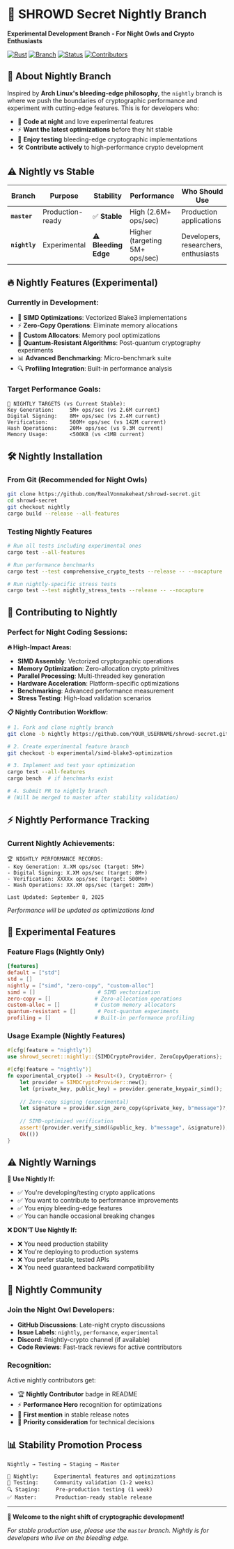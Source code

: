 # 🌙 SHROWD Secret Nightly Branch

**Experimental Development Branch - For Night Owls and Crypto Enthusiasts**

[![Rust](https://img.shields.io/badge/rust-nightly-orange.svg)](https://www.rust-lang.org)
[![Branch](https://img.shields.io/badge/branch-nightly-purple.svg)](#)
[![Status](https://img.shields.io/badge/status-experimental-yellow.svg)](#)
[![Contributors](https://img.shields.io/badge/contributors-welcome-brightgreen.svg)](#contributing-to-nightly)

## 🚀 About Nightly Branch

Inspired by **Arch Linux's bleeding-edge philosophy**, the `nightly` branch is where we push the boundaries of cryptographic performance and experiment with cutting-edge features. This is for developers who:

- 🦉 **Code at night** and love experimental features
- ⚡ **Want the latest optimizations** before they hit stable
- 🔬 **Enjoy testing** bleeding-edge cryptographic implementations
- 🛠️ **Contribute actively** to high-performance crypto development

## ⚠️ Nightly vs Stable

| Branch | Purpose | Stability | Performance | Who Should Use |
|--------|---------|-----------|-------------|----------------|
| **`master`** | Production-ready | ✅ **Stable** | High (2.6M+ ops/sec) | Production applications |
| **`nightly`** | Experimental | ⚠️ **Bleeding Edge** | Higher (targeting 5M+ ops/sec) | Developers, researchers, enthusiasts |

## 🔥 Nightly Features (Experimental)

### **Currently in Development:**
- 🚀 **SIMD Optimizations**: Vectorized Blake3 implementations
- ⚡ **Zero-Copy Operations**: Eliminate memory allocations
- 🔧 **Custom Allocators**: Memory pool optimizations
- 🧪 **Quantum-Resistant Algorithms**: Post-quantum cryptography experiments
- 📊 **Advanced Benchmarking**: Micro-benchmark suite
- 🔍 **Profiling Integration**: Built-in performance analysis

### **Target Performance Goals:**
```
🎯 NIGHTLY TARGETS (vs Current Stable):
Key Generation:     5M+ ops/sec (vs 2.6M current)
Digital Signing:    8M+ ops/sec (vs 2.4M current)  
Verification:       500M+ ops/sec (vs 142M current)
Hash Operations:    20M+ ops/sec (vs 9.3M current)
Memory Usage:       <500KB (vs <1MB current)
```

## 🛠️ Nightly Installation

### **From Git (Recommended for Night Owls)**
```bash
git clone https://github.com/RealVonmakeheat/shrowd-secret.git
cd shrowd-secret
git checkout nightly
cargo build --release --all-features
```

### **Testing Nightly Features**
```bash
# Run all tests including experimental ones
cargo test --all-features

# Run performance benchmarks
cargo test --test comprehensive_crypto_tests --release -- --nocapture

# Run nightly-specific stress tests
cargo test --test nightly_stress_tests --release -- --nocapture
```

## 🌙 Contributing to Nightly

### **Perfect for Night Coding Sessions:**

**🔥 High-Impact Areas:**
- **SIMD Assembly**: Vectorized cryptographic operations
- **Memory Optimization**: Zero-allocation crypto primitives  
- **Parallel Processing**: Multi-threaded key generation
- **Hardware Acceleration**: Platform-specific optimizations
- **Benchmarking**: Advanced performance measurement
- **Stress Testing**: High-load validation scenarios

**📋 Nightly Contribution Workflow:**
```bash
# 1. Fork and clone nightly branch
git clone -b nightly https://github.com/YOUR_USERNAME/shrowd-secret.git

# 2. Create experimental feature branch
git checkout -b experimental/simd-blake3-optimization

# 3. Implement and test your optimization
cargo test --all-features
cargo bench  # if benchmarks exist

# 4. Submit PR to nightly branch
# (Will be merged to master after stability validation)
```

## ⚡ Nightly Performance Tracking

### **Current Nightly Achievements:**
```
🏆 NIGHTLY PERFORMANCE RECORDS:
- Key Generation: X.XM ops/sec (target: 5M+)
- Digital Signing: X.XM ops/sec (target: 8M+)
- Verification: XXXXx ops/sec (target: 500M+)
- Hash Operations: XX.XM ops/sec (target: 20M+)

Last Updated: September 8, 2025
```

*Performance will be updated as optimizations land*

## 🧪 Experimental Features

### **Feature Flags (Nightly Only)**
```toml
[features]
default = ["std"]
std = []
nightly = ["simd", "zero-copy", "custom-alloc"]
simd = []                    # SIMD vectorization
zero-copy = []              # Zero-allocation operations  
custom-alloc = []           # Custom memory allocators
quantum-resistant = []       # Post-quantum experiments
profiling = []              # Built-in performance profiling
```

### **Usage Example (Nightly Features)**
```rust
#[cfg(feature = "nightly")]
use shrowd_secret::nightly::{SIMDCryptoProvider, ZeroCopyOperations};

#[cfg(feature = "nightly")]
fn experimental_crypto() -> Result<(), CryptoError> {
    let provider = SIMDCryptoProvider::new();
    let (private_key, public_key) = provider.generate_keypair_simd();
    
    // Zero-copy signing (experimental)
    let signature = provider.sign_zero_copy(&private_key, b"message")?;
    
    // SIMD-optimized verification
    assert!(provider.verify_simd(&public_key, b"message", &signature));
    Ok(())
}
```

## ⚠️ Nightly Warnings

**🚨 Use Nightly If:**
- ✅ You're developing/testing crypto applications
- ✅ You want to contribute to performance improvements
- ✅ You enjoy bleeding-edge features
- ✅ You can handle occasional breaking changes

**❌ DON'T Use Nightly If:**
- ❌ You need production stability
- ❌ You're deploying to production systems
- ❌ You prefer stable, tested APIs
- ❌ You need guaranteed backward compatibility

## 🤝 Nightly Community

### **Join the Night Owl Developers:**
- **GitHub Discussions**: Late-night crypto discussions
- **Issue Labels**: `nightly`, `performance`, `experimental`
- **Discord**: #nightly-crypto channel (if available)
- **Code Reviews**: Fast-track reviews for active contributors

### **Recognition:**
Active nightly contributors get:
- 🏆 **Nightly Contributor** badge in README
- ⚡ **Performance Hero** recognition for optimizations
- 🥇 **First mention** in stable release notes
- 🎯 **Priority consideration** for technical decisions

## 📊 Stability Promotion Process

```
Nightly → Testing → Staging → Master

🌙 Nightly:     Experimental features and optimizations
🧪 Testing:     Community validation (1-2 weeks)  
🔍 Staging:     Pre-production testing (1 week)
✅ Master:      Production-ready stable release
```

---

**🌙 Welcome to the night shift of cryptographic development!** 

*For stable production use, please use the `master` branch. Nightly is for developers who live on the bleeding edge.*
